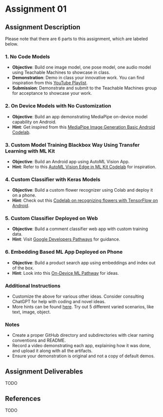 # Assignment 01

## Assignment Description

Please note that there are 6 parts to this assignment, which are labeled below. 

### 1. No Code Models

- **Objective**: Build one image model, one pose model, one audio model using Teachable Machines to showcase in class.
- **Demonstration**: Demo in class your innovative work. You can find inspiration from this [YouTube Playlist](https://www.youtube.com/playlist?list=PLQY2H8rRoyvzSZZuF0qJpoJxZR1NgzcZw).
- **Submission**: Demonstrate and submit to the Teachable Machines group for acceptance to showcase your work.

### 2. On Device Models with No Customization

- **Objective**: Build an app demonstrating MediaPipe on-device model capability on Android.
- **Hint**: Get inspired from this [MediaPipe Image Generation Basic Android Codelab](https://codelabs.developers.google.com/mp-image-generation-basic-android#0).

### 3. Custom Model Training Blackbox Way Using Transfer Learning with ML Kit

- **Objective**: Build an Android app using AutoML Vision App.
- **Hint**: Refer to this [AutoML Vision Edge in ML Kit Codelab](https://codelabs.developers.google.com/codelabs/automl-vision-edge-in-mlkit#0) for inspiration.

### 4. Custom Classifier with Keras Models

- **Objective**: Build a custom flower recognizer using Colab and deploy it on a phone.
- **Hint**: Check out this [Codelab on recognizing flowers with TensorFlow on Android](https://codelabs.developers.google.com/codelabs/recognize-flowers-with-tensorflow-on-android-beta#0).

### 5. Custom Classifier Deployed on Web

- **Objective**: Build a comment classifier web app with custom training data.
- **Hint**: Visit [Google Developers Pathways](https://developers.google.com/learn/pathways/on-device-ml-6) for guidance.

### 6. Embedding Based ML App Deployed on Phone

- **Objective**: Build a product search app using embeddings and index out of the box.
- **Hint**: Look into this [On-Device ML Pathway](https://developers.google.com/learn/pathways/on-device-ml-3) for ideas.

### Additional Instructions

- Customize the above for various other ideas. Consider consulting ChatGPT for help with coding and novel ideas.
- More hints can be found [here](https://developers.google.com/learn/topics/on-device-ml#build-your-first-on-device-ml-app). Try out 5 different varied scenarios, like text, image, object.

### Notes

- Create a proper GitHub directory and subdirectories with clear naming conventions and README.
- Record a video demonstrating each app, explaining how it was done, and upload it along with all the artifacts.
- Ensure your demonstration is original and not a copy of default demos.

## Assignment Deliverables

TODO

## References

TODO